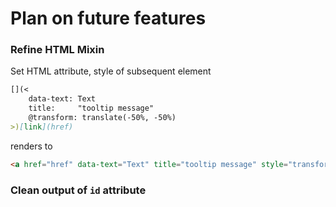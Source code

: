 Plan on future features
===

### Refine HTML Mixin
Set HTML attribute, style of subsequent element
```Markdown
[](< 
    data-text: Text
    title:     "tooltip message"
    @transform: translate(-50%, -50%)
>)[link](href)
```
renders to
```HTML
<a href="href" data-text="Text" title="tooltip message" style="transform: translate(-50%, -50%);">link</a>
```
### Clean output of `id` attribute
